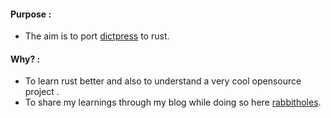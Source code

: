 #### Purpose :
- The aim is to port [dictpress](https://github.com/knadh/dictpress) to rust.


#### Why? :
- To learn rust better and also to understand a very cool opensource project .
- To share my learnings through my blog while doing so here [rabbitholes](https://rabbitholes.in/blog/).
